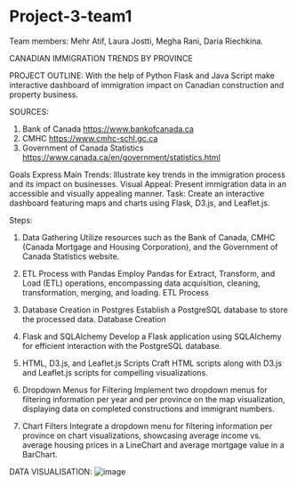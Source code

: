 # Project-3-team1
Team members: Mehr Atif, Laura Jostti, Megha Rani, Daria Riechkina.

CANADIAN IMMIGRATION TRENDS BY PROVINCE

PROJECT OUTLINE:
With the help of Python Flask and Java Script make interactive dashboard of immigration impact
on Canadian construction and property business.

SOURCES: 
1. Bank of Canada https://www.bankofcanada.ca 
2. CMHC https://www.cmhc-schl.gc.ca
3. Government of Canada Statistics  https://www.canada.ca/en/government/statistics.html

Goals Express Main Trends: Illustrate key trends in the immigration process and its impact on businesses. 
Visual Appeal: Present immigration data in an accessible and visually appealing manner.
Task: Create an interactive dashboard featuring maps and charts using Flask, D3.js, and Leaflet.js.
 
  Steps: 
1. Data Gathering
Utilize resources such as the Bank of Canada, CMHC (Canada Mortgage and Housing Corporation), and the Government of Canada Statistics website.

2. ETL Process with Pandas
Employ Pandas for Extract, Transform, and Load (ETL) operations, encompassing data acquisition, cleaning, transformation, merging, and loading. ETL Process

3. Database Creation in Postgres
Establish a PostgreSQL database to store the processed data. Database Creation

4. Flask and SQLAlchemy
Develop a Flask application using SQLAlchemy for efficient interaction with the PostgreSQL database.

5. HTML, D3.js, and Leaflet.js Scripts
Craft HTML scripts along with D3.js and Leaflet.js scripts for compelling visualizations.

6. Dropdown Menus for Filtering
Implement two dropdown menus for filtering information per year and per province on the map visualization, displaying data on completed constructions and immigrant numbers.

7. Chart Filters
Integrate a dropdown menu for filtering information per province on chart visualizations, showcasing average income vs. average housing prices in a LineChart and average mortgage value in a BarChart.

DATA VISUALISATION:
![image](https://github.com/mehratif1/Project-3-team1/assets/142041981/76f64772-62d8-44ea-a92c-e2edca684696)



